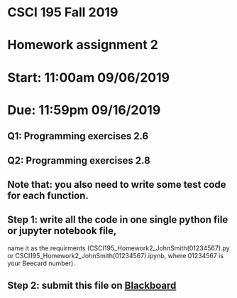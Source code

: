 # CSCI 195 Fall 2019
# Homework assignment 2
# Start: 11:00am 09/06/2019
# Due:   11:59pm 09/16/2019 


## Q1: Programming exercises 2.6
## Q2: Programming exercises 2.8
## Note that: you also need to write some test code for each function.

## Step 1: write all the code in one single **python file** or **jupyter notebook file**, 
   name it as the requirments (CSCI195_Homework2_JohnSmith(01234567).py or CSCI195_Homework2_JohnSmith(01234567).ipynb, where
   01234567 is your Beecard number).
## Step 2: submit this file on [Blackboard](https://blackboard.sau.edu)



